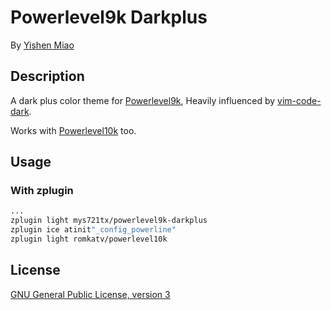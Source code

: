 # Powerlevel9k Darkplus

By [Yishen Miao](https://github.com/mys721tx)

## Description

A dark plus color theme for
[Powerlevel9k](https://github.com/bhilburn/powerlevel9k), Heavily influenced by
[vim-code-dark](https://github.com/tomasiser/vim-code-dark).

Works with [Powerlevel10k](https://github.com/romkatv/powerlevel10k) too.

## Usage

### With zplugin

```zsh
...
zplugin light mys721tx/powerlevel9k-darkplus
zplugin ice atinit"_config_powerline"
zplugin light romkatv/powerlevel10k
```

## License

[GNU General Public License, version 3](http://www.gnu.org/licenses/gpl-3.0.html)
